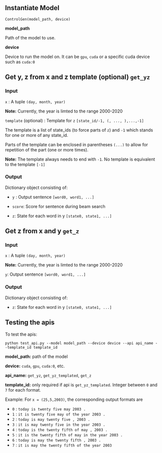 ## Instantiate Model

```ControlGen(model_path, device)```

**model_path**

Path of the model to use.

**device**

Device to run the model on. It can be `gpu`, `cuda` or a specific cuda device such as `cuda:0`

## Get y, z from x  and z template (optional) `get_yz`

### Input

`x` : A tuple `(day, month, year)`

**Note:** Currently, the year is limted to the range 2000-2020


`template` (optional) : Template for `z` `[state_id/-1, (, ..., ),...,-1]`

The template is a list of state_ids (to force parts of `z`) and `-1` which stands for one or more of any state_id.

Parts of the template can be enclosed in parentheses `(...)` to allow for repetition of the part (one or more times).

**Note:** The template always needs to end with `-1`. No template is equivalent to the template `[-1]`


### Output

Dictionary object consisting of:

- `y` : Output sentence `[word0, word1, ...]`

- `score`: Score for sentence during beam search

- `z`: State for each word in y `[state0, state1, ...]`


## Get z from x and y `get_z`

### Input

`x` : A tuple `(day, month, year)`

**Note:** Currently, the year is limted to the range 2000-2020

`y`: Output sentence `[word0, word1, ...]`

### Output

Dictionary object consisting of:

- `z`: State for each word in y `[state0, state1, ...]`


## Testing the apis

To test the apis:

```python test_api.py --model model_path --device device --api api_name --template_id template_id```

**model_path:** path of the model

**device:** `cuda`, `gpu`, `cuda:0`, etc.

**api_name:** `get_yz`, `get_yz_templated`, `get_z`

**template_id:** only required if api is `get_yz_templated`. Integer between `0` and `7` for each format.

Example: For `x = (25,5,2003)`, the corresponding output formats are 

- `0` : `today is twenty five may 2003 .`
- `1` : `it is twenty five may of the year 2003 .` 
- `2` : `today is may twenty five , 2003 .`
- `3` : `it is may twenty five in the year 2003 .`
- `4` : `today is the twenty fifth of may , 2003 .`
- `5` : `it is the twenty fifth of may in the year 2003 .`
- `6` : `today is may the twenty fifth , 2003 .`
- `7` : `it is may the twenty fifth of the year 2003`
